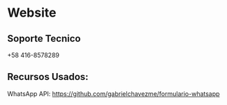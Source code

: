 # Website

## Soporte Tecnico

+58 416-8578289


## Recursos Usados:

WhatsApp API: https://github.com/gabrielchavezme/formulario-whatsapp
